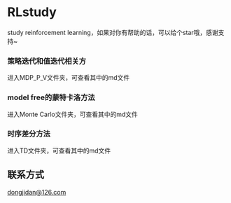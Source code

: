 # RLstudy
study reinforcement learning，如果对你有帮助的话，可以给个star哦，感谢支持~
### 策略迭代和值迭代相关方
进入MDP_P_V文件夹，可查看其中的md文件
### model free的蒙特卡洛方法
进入Monte Carlo文件夹，可查看其中的md文件
### 时序差分方法
进入TD文件夹，可查看其中的md文件
## 联系方式
dongjidan@126.com
